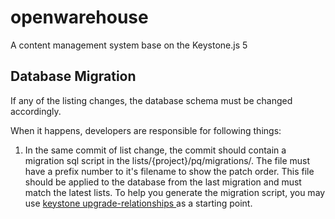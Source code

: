 # openwarehouse

A content management system base on the Keystone.js 5

## Database Migration

If any of the listing changes, the database schema must be changed accordingly.

When it happens, developers are responsible for following things:

1. In the same commit of list change, the commit should contain a migration sql script in the lists/{project}/pq/migrations/. The file must have a prefix number to it's filename to show the patch order. This file should be applied to the database from the last migration and must match the latest lists. To help you generate the migration script, you may use [keystone upgrade-relationships
](https://v5.keystonejs.com/guides/relationship-migration#postgresql) as a starting point.
